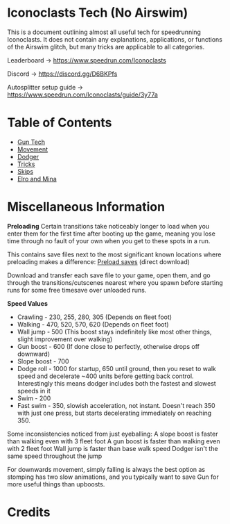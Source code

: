 # Iconoclasts Tech (No Airswim)

This is a document outlining almost all useful tech for speedrunning Iconoclasts. It does not contain any explanations, applications, or functions of the Airswim glitch, but many tricks are applicable to all categories.

Leaderboard → https://www.speedrun.com/Iconoclasts

Discord → https://discord.gg/D6BKPfs 

Autosplitter setup guide → https://www.speedrun.com/Iconoclasts/guide/3y77a 

# Table of Contents
* [Gun Tech](https://github.com/Ptkyr/Iconoclasts-NAS-Tech/blob/main/Gun%20Tech)
* [Movement](https://github.com/Ptkyr/Iconoclasts-NAS-Tech/blob/main/Movement)
* [Dodger](https://github.com/Ptkyr/Iconoclasts-NAS-Tech/blob/main/Dodger)
* [Tricks](https://github.com/Ptkyr/Iconoclasts-NAS-Tech/blob/main/Tricks)
* [Skips](https://github.com/Ptkyr/Iconoclasts-NAS-Tech/blob/main/Skips)
* [Elro and Mina](https://github.com/Ptkyr/Iconoclasts-NAS-Tech/blob/main/Elro%20and%20Mina)

# Miscellaneous Information
**Preloading**
Certain transitions take noticeably longer to load when you enter them for the first time after booting up the game, meaning you lose time through no fault of your own when you get to these spots in a run.

This contains save files next to the most significant known locations where preloading makes a difference: [Preload saves](https://cdn.discordapp.com/attachments/537723651936485388/572120048530096148/preload.zip) (direct download)

Download and transfer each save file to your game, open them, and go through the transitions/cutscenes nearest where you spawn before starting runs for some free timesave over unloaded runs.

**Speed Values**
* Crawling - 230, 255, 280, 305 (Depends on fleet foot)
* Walking - 470, 520, 570, 620 (Depends on fleet foot)
* Wall jump - 500 (This boost stays indefinitely like most other things, slight improvement over walking)
* Gun boost - 600 (If done close to perfectly, otherwise drops off downward)
* Slope boost - 700
* Dodge roll - 1000 for startup, 650 until ground, then you reset to walk speed and decelerate ~400 units before getting back control. Interestingly this means dodger includes both the fastest and slowest speeds in it
* Swim - 200
* Fast swim - 350, slowish acceleration, not instant. Doesn't reach 350 with just one press, but starts decelerating immediately on reaching 350.

Some inconsistencies noticed from just eyeballing:
A slope boost is faster than walking even with 3 fleet foot
A gun boost is faster than walking even with 2 fleet foot
Wall jump is faster than base walk speed
Dodger isn't the same speed throughout the jump

For downwards movement, simply falling is always the best option as stomping has two slow animations, and you typically want to save Gun for more useful things than upboosts.

# Credits
